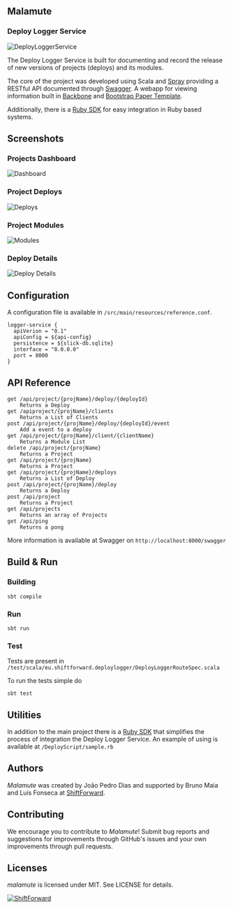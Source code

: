 ## Malamute

### Deploy Logger Service

![DeployLoggerService](http://i.imgur.com/es3RMZy.png)

The Deploy Logger Service is built for documenting and record the release of new versions of projects (deploys) and its modules.

The core of the project was developed using Scala and [Spray](http://spray.io/) providing a RESTful API documented through [Swagger](http://swagger.io/). 
A webapp for viewing information built in [Backbone](http://backbonejs.org/) and [Bootstrap Paper Template](https://bootswatch.com/paper/).

Additionally, there is a [Ruby SDK](SDK-Ruby) for easy integration in Ruby based systems.

## Screenshots

### Projects Dashboard

![Dashboard](http://i.imgur.com/4iLCgOP.png)

### Project Deploys

![Deploys](http://i.imgur.com/Poyi3kr.png)


### Project Modules

![Modules](http://i.imgur.com/b0w8xeC.png)

### Deploy Details

![Deploy Details](http://i.imgur.com/bxrCpOs.png)

## Configuration

A configuration file is available in `/src/main/resources/reference.conf`.

    logger-service {
      apiVerion = "0.1"
      apiConfig = ${api-config}
      persistence = ${slick-db.sqlite}
      interface = "0.0.0.0"
      port = 8000
    }

## API Reference

    get /api/project/{projName}/deploy/{deployId}
        Returns a Deploy
    get /apiproject/{projName}/clients
        Returns a List of Clients
    post /api/project/{projName}/deploy/{deployId}/event
        Add a event to a deploy
    get /api/project/{projName}/client/{clientName}
        Returns a Module List
    delete /api/project/{projName}
        Returns a Project
    get /api/project/{projName}
        Returns a Project
    get /api/project/{projName}/deploys
        Returns a List of Deploy
    post /api/project/{projName}/deploy
        Returns a Deploy
    post /api/project
        Returns a Project
    get /api/projects
        Returns an array of Projects
    get /api/ping
        Returns a pong

More information is available at Swagger on `http://localhost:8000/swagger`

## Build & Run

### Building

    sbt compile
    
### Run
    
    sbt run
    
### Test

Tests are present in `/test/scala/eu.shiftforward.deploylogger/DeployLoggerRouteSpec.scala`

To run the tests simple do
    
    sbt test
    
## Utilities

In addition to the main project there is a [Ruby SDK](SDK-Ruby) that simplifies the process of integration the Deploy Logger Service. 
An example of using is available at `/DeployScript/sample.rb`

## Authors

_Malamute_ was created by João Pedro Dias and supported by Bruno Maia and Luís Fonseca at [ShiftForward](http://www.shiftforward.eu/).

## Contributing

We encourage you to contribute to _Malamute_! Submit bug reports and suggestions for improvements through GitHub's issues and your own improvements through pull requests. 

## Licenses

_malamute_ is licensed under MIT. See LICENSE for details.

[![ShiftForward](http://cdn.shiftforward.eu/wp-content/uploads/2015/01/ShiftForward_logo_new-01.png)](http://www.shiftforward.eu/)
